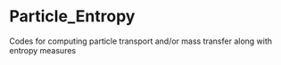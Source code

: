 # Particle_Entropy
Codes for computing particle transport and/or mass transfer along with entropy measures
